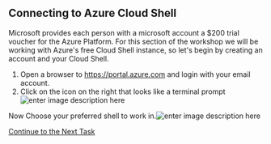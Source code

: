 ## Connecting to Azure Cloud Shell
Microsoft provides each person with a microsoft account a $200 trial voucher for the Azure Platform.  For this section of the workshop we will be working with Azure's free Cloud Shell instance, so let's begin by creating an account and your Cloud Shell.

 1. Open a browser to https://portal.azure.com and login with your email account.
 2. Click on the icon on the right that looks like a terminal prompt![enter image description here](https://github.com/Burwood/containers101/raw/azure/containers_lab/images/Azure_Cloud_Shell.png)

Now Choose your preferred shell to work in.![enter image description here](https://github.com/Burwood/containers101/raw/azure/containers_lab/images/Azure_Cloud_Shell_open.png)


[Continue to the Next Task](https://github.com/Burwood/containers101/blob/azure/containers_lab/azure/task_1.md)
